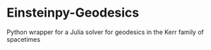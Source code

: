 # Einsteinpy-Geodesics

Python wrapper for a Julia solver for geodesics in the Kerr family of spacetimes
